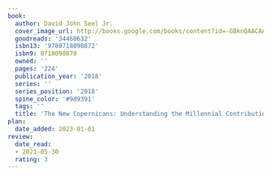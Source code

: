 ```yaml
---
book:
  author: David John Seel Jr.
  cover_image_url: http://books.google.com/books/content?id=-GBknQAACAAJ&printsec=frontcover&img=1&zoom=1&source=gbs_api
  goodreads: '34460632'
  isbn13: '9780718098872'
  isbn9: 0718098870
  owned: ''
  pages: '224'
  publication_year: '2018'
  series: ''
  series_position: '2018'
  spine_color: '#9d9391'
  tags: ''
  title: 'The New Copernicans: Understanding the Millennial Contribution to the Church'
plan:
  date_added: 2023-01-01
review:
  date_read:
  - 2021-05-30
  rating: 3
---
```

